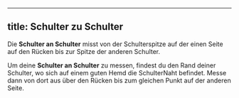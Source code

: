 ***

## title: Schulter zu Schulter

Die **Schulter an Schulter** misst von der Schulterspitze auf der einen Seite auf den Rücken bis zur Spitze der anderen Schulter.

Um deine **Schulter an Schulter** zu messen, findest du den Rand deiner Schulter, wo sich auf einem guten Hemd die SchulterNaht befindet. Messe dann von dort aus über den Rücken bis zum gleichen Punkt auf der anderen Seite.
